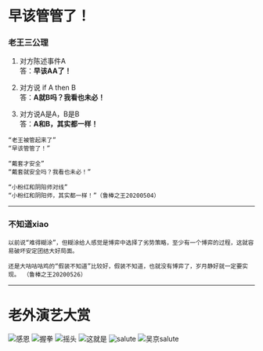 # 早该管管了！


### 老王三公理
1. 对方陈述事件A   
答：**早该AA了！** 

2. 对方说 if A then B  
答：**A就B吗？我看也未必！** 

3. 对方说A是A，B是B  
答：**A和B，其实都一样！** 

```
“老王被管起来了”  
“早该管管了！”

“戴套才安全”  
“戴套就安全吗？我看也未必！”

“小粉红和阴阳师对线”  
“小粉红和阴阳师，其实都一样！”（鲁棒之王20200504）
```

----------------------------------

### 不知道xiao

```
以前说“难得糊涂”，但糊涂给人感觉是博弈中选择了劣势策略，至少有一个博弈的过程，这就容易破坏安定团结大好局面。

还是大咕咕咕鸡的“假装不知道”比较好，假装不知道，也就没有博弈了，岁月静好就一定要实现。 （鲁棒之王20200526）
```

----------------------------------

# 老外演艺大赏
![](https://github.com/Guanism/Guanism.github.io/blob/master/%E8%80%81%E7%8E%8B%E9%A2%9C%E8%89%BA/%E6%84%9F%E6%81%A9.gif "感恩")
![](https://github.com/Guanism/Guanism.github.io/blob/master/%E8%80%81%E7%8E%8B%E9%A2%9C%E8%89%BA/%E6%8F%A1%E6%8B%B3.gif "握拳")
![](https://github.com/Guanism/Guanism.github.io/blob/master/%E8%80%81%E7%8E%8B%E9%A2%9C%E8%89%BA/%E6%91%87%E5%A4%B4.gif "摇头")
![](https://github.com/Guanism/Guanism.github.io/blob/master/%E8%80%81%E7%8E%8B%E9%A2%9C%E8%89%BA/%E8%BF%99%E5%B0%B1%E6%98%AF.gif "这就是")
![](https://github.com/Guanism/Guanism.github.io/blob/master/%E8%80%81%E7%8E%8B%E9%A2%9C%E8%89%BA/%E6%95%AC%E7%A4%BC.gif "salute")
![](https://github.com/Guanism/Guanism.github.io/blob/master/%E8%80%81%E7%8E%8B%E9%A2%9C%E8%89%BA/%E5%90%B4%E4%BA%AC%E6%95%AC%E7%A4%BC.gif "吴京salute")


